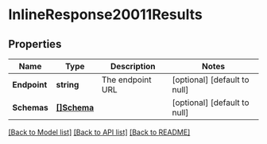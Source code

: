 # InlineResponse20011Results

## Properties
Name | Type | Description | Notes
------------ | ------------- | ------------- | -------------
**Endpoint** | **string** | The endpoint URL | [optional] [default to null]
**Schemas** | [**[]Schema**](Schema.md) |  | [optional] [default to null]

[[Back to Model list]](../README.md#documentation-for-models) [[Back to API list]](../README.md#documentation-for-api-endpoints) [[Back to README]](../README.md)

